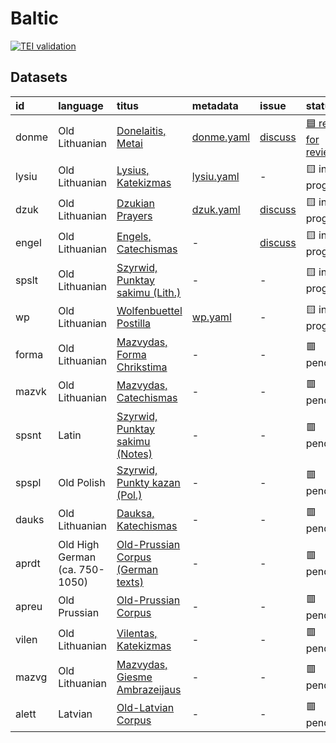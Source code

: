 # Baltic
[![TEI validation](https://github.com/TITUS-2-0/baltic/actions/workflows/validate.yaml/badge.svg?branch=main)](https://github.com/TITUS-2-0/baltic/actions/workflows/validate.yaml)
## Datasets
| id    | language                       | titus                                                                                                       | metadata                                                                         | issue                                                   | status                                                            |
|:------|:-------------------------------|:------------------------------------------------------------------------------------------------------------|:---------------------------------------------------------------------------------|:--------------------------------------------------------|:------------------------------------------------------------------|
| donme | Old Lithuanian                 | [Donelaitis, Metai](http://titus.uni-frankfurt.de/texte/etcs/balt/lit/donelait/donmetai/donme.htm)          | [donme.yaml](https://github.com/TITUS-2-0/metadata/blob/main/curated/donme.yaml) | [discuss](https://github.com/TITUS-2-0/baltic/issues/1) | [🟦 ready for review](https://github.com/TITUS-2-0/baltic/pull/4) |
| lysiu | Old Lithuanian                 | [Lysius, Katekizmas](http://titus.uni-frankfurt.de/texte/etcs/balt/lit/lysius/lysiu.htm)                    | [lysiu.yaml](https://github.com/TITUS-2-0/metadata/blob/main/curated/lysiu.yaml) | -                                                       | 🟨 in progress                                                    |
| dzuk  | Old Lithuanian                 | [Dzukian Prayers](http://titus.uni-frankfurt.de/texte/etcs/balt/lit/dzuk/dzuk.htm)                          | [dzuk.yaml](https://github.com/TITUS-2-0/metadata/blob/main/curated/dzuk.yaml)   | [discuss](https://github.com/TITUS-2-0/baltic/issues/2) | 🟨 in progress                                                    |
| engel | Old Lithuanian                 | [Engels, Catechismas](http://titus.uni-frankfurt.de/texte/etcs/balt/lit/engels/engel.htm)                   | -                                                                                | [discuss](https://github.com/TITUS-2-0/baltic/issues/3) | 🟨 in progress                                                    |
| spslt | Old Lithuanian                 | [Szyrwid, Punktay sakimu (Lith.)](http://titus.uni-frankfurt.de/texte/etcs/balt/lit/spslt/spslt.htm)        | -                                                                                | -                                                       | 🟨 in progress                                                    |
| wp    | Old Lithuanian                 | [Wolfenbuettel Postilla](http://titus.uni-frankfurt.de/texte/etcs/balt/lit/wp/wp.htm)                       | [wp.yaml](https://github.com/TITUS-2-0/metadata/blob/main/curated/wp.yaml)       | -                                                       | 🟨 in progress                                                    |
| forma | Old Lithuanian                 | [Mazvydas, Forma Chrikstima](http://titus.uni-frankfurt.de/texte/etcs/balt/lit/forma/forma.htm)             | -                                                                                | -                                                       | 🟥 pending                                                        |
| mazvk | Old Lithuanian                 | [Mazvydas, Catechismas](http://titus.uni-frankfurt.de/texte/etcs/balt/lit/mazvkat/mazvk.htm)                | -                                                                                | -                                                       | 🟥 pending                                                        |
| spsnt | Latin                          | [Szyrwid, Punktay sakimu (Notes)](http://titus.uni-frankfurt.de/texte/etcs/balt/lit/spsnt/spsnt.htm)        | -                                                                                | -                                                       | 🟥 pending                                                        |
| spspl | Old Polish                     | [Szyrwid, Punkty kazan (Pol.)](http://titus.uni-frankfurt.de/texte/etcs/balt/lit/spspl/spspl.htm)           | -                                                                                | -                                                       | 🟥 pending                                                        |
| dauks | Old Lithuanian                 | [Dauksa, Katechismas](http://titus.uni-frankfurt.de/texte/etcs/balt/lit/dauksakt/dauks.htm)                 | -                                                                                | -                                                       | 🟥 pending                                                        |
| aprdt | Old High German (ca. 750-1050) | [Old-Prussian Corpus (German texts)](http://titus.uni-frankfurt.de/texte/etcs/balt/apreuss/aprdt/aprdt.htm) | -                                                                                | -                                                       | 🟥 pending                                                        |
| apreu | Old Prussian                   | [Old-Prussian Corpus](http://titus.uni-frankfurt.de/texte/etcs/balt/apreuss/apreuss/apreu.htm)              | -                                                                                | -                                                       | 🟥 pending                                                        |
| vilen | Old Lithuanian                 | [Vilentas, Katekizmas](http://titus.uni-frankfurt.de/texte/etcs/balt/lit/vilentas/vilen.htm)                | -                                                                                | -                                                       | 🟥 pending                                                        |
| mazvg | Old Lithuanian                 | [Mazvydas, Giesme Ambrazeijaus](http://titus.uni-frankfurt.de/texte/etcs/balt/lit/mazvga/mazvg.htm)         | -                                                                                | -                                                       | 🟥 pending                                                        |
| alett | Latvian                        | [Old-Latvian Corpus](http://titus.uni-frankfurt.de/texte/etcs/balt/lett/alett/alett.htm)                    | -                                                                                | -                                                       | 🟥 pending                                                        |